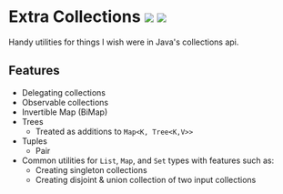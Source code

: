# Extra Collections [![](https://jitpack.io/v/Col-E/ExtraCollections.svg)](https://jitpack.io/#Col-E/ExtraCollections) ![](https://github.com/Col-E/ExtraCollections/actions/workflows/display_test_results.yml/badge.svg)

Handy utilities for things I wish were in Java's collections api.

## Features

- Delegating collections
- Observable collections
- Invertible Map (BiMap)
- Trees
  - Treated as additions to `Map<K, Tree<K,V>>`
- Tuples
  - Pair
- Common utilities for `List`, `Map`, and `Set` types with features such as:
  - Creating singleton collections
  - Creating disjoint & union collection of two input collections